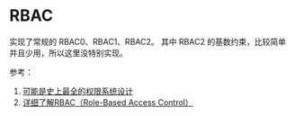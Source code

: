 # RBAC

实现了常规的 RBAC0、RBAC1、RBAC2。
其中 RBAC2 的基数约束，比较简单并且少用，所以这里没特别实现。

参考：

1. [可能是史上最全的权限系统设计](https://zhuanlan.zhihu.com/p/73414693)
2. [详细了解RBAC（Role-Based Access Control）](https://zhuanlan.zhihu.com/p/513142061)
